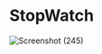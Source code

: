 # StopWatch
![Screenshot (245)](https://user-images.githubusercontent.com/106934852/195914466-f7634426-31e5-46d6-a23b-a78589b7d97d.png)
